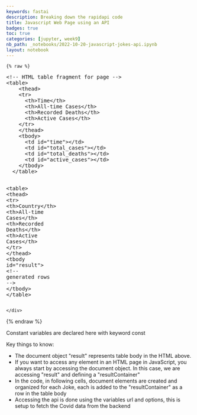 ```yaml
---
keywords: fastai
description: Breaking down the rapidapi code
title: Javascript Web Page using an API
badges: true
toc: true
categories: [jupyter, week9]
nb_path: _notebooks/2022-10-20-javascript-jokes-api.ipynb
layout: notebook
---
```


<!--
#################################################
### THIS FILE WAS AUTOGENERATED! DO NOT EDIT! ###
#################################################
# file to edit: _notebooks/2022-10-20-javascript-jokes-api.ipynb
-->

<div class="container" id="notebook-container">
        
    {% raw %}
    
<div class="cell border-box-sizing code_cell rendered">
<div class="input">

<div class="inner_cell">
    <div class="input_area">
<div class=" highlight hl-python"><pre><span></span><span class="o">&lt;</span><span class="err">!</span><span class="o">--</span> <span class="n">HTML</span> <span class="n">table</span> <span class="n">fragment</span> <span class="k">for</span> <span class="n">page</span> <span class="o">--&gt;</span>
<span class="o">&lt;</span><span class="n">table</span><span class="o">&gt;</span>
    <span class="o">&lt;</span><span class="n">thead</span><span class="o">&gt;</span>
    <span class="o">&lt;</span><span class="n">tr</span><span class="o">&gt;</span>
      <span class="o">&lt;</span><span class="n">th</span><span class="o">&gt;</span><span class="n">Time</span><span class="o">&lt;/</span><span class="n">th</span><span class="o">&gt;</span>
      <span class="o">&lt;</span><span class="n">th</span><span class="o">&gt;</span><span class="n">All</span><span class="o">-</span><span class="n">time</span> <span class="n">Cases</span><span class="o">&lt;/</span><span class="n">th</span><span class="o">&gt;</span>
      <span class="o">&lt;</span><span class="n">th</span><span class="o">&gt;</span><span class="n">Recorded</span> <span class="n">Deaths</span><span class="o">&lt;/</span><span class="n">th</span><span class="o">&gt;</span>
      <span class="o">&lt;</span><span class="n">th</span><span class="o">&gt;</span><span class="n">Active</span> <span class="n">Cases</span><span class="o">&lt;/</span><span class="n">th</span><span class="o">&gt;</span>
    <span class="o">&lt;/</span><span class="n">tr</span><span class="o">&gt;</span>
    <span class="o">&lt;/</span><span class="n">thead</span><span class="o">&gt;</span>
    <span class="o">&lt;</span><span class="n">tbody</span><span class="o">&gt;</span>
      <span class="o">&lt;</span><span class="n">td</span> <span class="nb">id</span><span class="o">=</span><span class="s2">&quot;time&quot;</span><span class="o">&gt;&lt;/</span><span class="n">td</span><span class="o">&gt;</span>
      <span class="o">&lt;</span><span class="n">td</span> <span class="nb">id</span><span class="o">=</span><span class="s2">&quot;total_cases&quot;</span><span class="o">&gt;&lt;/</span><span class="n">td</span><span class="o">&gt;</span>
      <span class="o">&lt;</span><span class="n">td</span> <span class="nb">id</span><span class="o">=</span><span class="s2">&quot;total_deaths&quot;</span><span class="o">&gt;&lt;/</span><span class="n">td</span><span class="o">&gt;</span>
      <span class="o">&lt;</span><span class="n">td</span> <span class="nb">id</span><span class="o">=</span><span class="s2">&quot;active_cases&quot;</span><span class="o">&gt;&lt;/</span><span class="n">td</span><span class="o">&gt;</span>
    <span class="o">&lt;/</span><span class="n">tbody</span><span class="o">&gt;</span>
  <span class="o">&lt;/</span><span class="n">table</span><span class="o">&gt;</span>
  
  <span class="o">&lt;</span><span class="n">table</span><span class="o">&gt;</span>
    <span class="o">&lt;</span><span class="n">thead</span><span class="o">&gt;</span>
    <span class="o">&lt;</span><span class="n">tr</span><span class="o">&gt;</span>
      <span class="o">&lt;</span><span class="n">th</span><span class="o">&gt;</span><span class="n">Country</span><span class="o">&lt;/</span><span class="n">th</span><span class="o">&gt;</span>
      <span class="o">&lt;</span><span class="n">th</span><span class="o">&gt;</span><span class="n">All</span><span class="o">-</span><span class="n">time</span> <span class="n">Cases</span><span class="o">&lt;/</span><span class="n">th</span><span class="o">&gt;</span>
      <span class="o">&lt;</span><span class="n">th</span><span class="o">&gt;</span><span class="n">Recorded</span> <span class="n">Deaths</span><span class="o">&lt;/</span><span class="n">th</span><span class="o">&gt;</span>
      <span class="o">&lt;</span><span class="n">th</span><span class="o">&gt;</span><span class="n">Active</span> <span class="n">Cases</span><span class="o">&lt;/</span><span class="n">th</span><span class="o">&gt;</span>
    <span class="o">&lt;/</span><span class="n">tr</span><span class="o">&gt;</span>
    <span class="o">&lt;/</span><span class="n">thead</span><span class="o">&gt;</span>
    <span class="o">&lt;</span><span class="n">tbody</span> <span class="nb">id</span><span class="o">=</span><span class="s2">&quot;result&quot;</span><span class="o">&gt;</span>
      <span class="o">&lt;</span><span class="err">!</span><span class="o">--</span> <span class="n">generated</span> <span class="n">rows</span> <span class="o">--&gt;</span>
    <span class="o">&lt;/</span><span class="n">tbody</span><span class="o">&gt;</span>
  <span class="o">&lt;/</span><span class="n">table</span><span class="o">&gt;</span>
</pre></div>

    </div>
</div>
</div>

</div>
    {% endraw %}

<div class="cell border-box-sizing text_cell rendered"><div class="inner_cell">
<div class="text_cell_render border-box-sizing rendered_html">
<p>Constant variables are declared here with keyword const</p>
<p>Key things to know:</p>
<ul>
<li>The document object "result" represents table body in the HTML above.</li>
<li>If you want to access any element in an HTML page in JavaScript, you always start by accessing the document object.  In this case, we are accessing "result" and defining a "resultContainer"</li>
<li>In the code, in following cells, document elements are created and organized for each Joke, each is added to the "resultContainer" as a row in the table body</li>
<li>Accessing the api is done using the variables url and options, this is setup to fetch the Covid data from the backend</li>
</ul>

</div>
</div>
</div>
</div>
 

